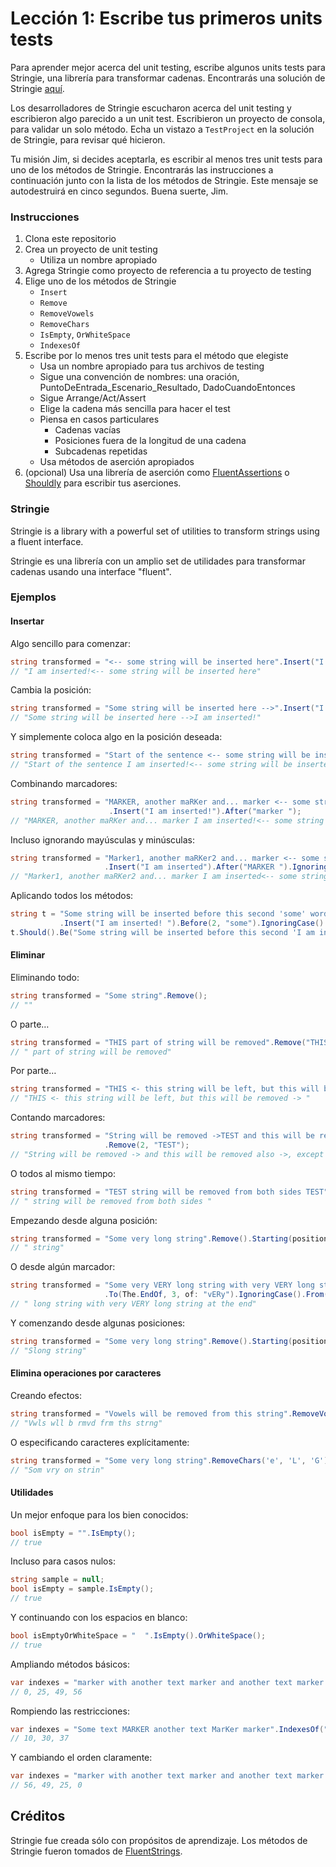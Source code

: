 # Lección 1: Escribe tus primeros units tests

Para aprender mejor acerca del unit testing, escribe algunos units tests para Stringie, una librería para transformar cadenas. Encontrarás una solución de Stringie [aquí](../../Lesson1/Stringie).

Los desarrolladores de Stringie escucharon acerca del unit testing y escribieron algo parecido a un unit test. Escribieron un proyecto de consola, para validar un solo método. Echa un vistazo a `TestProject` en la solución de Stringie, para revisar qué hicieron.

Tu misión Jim, si decides aceptarla, es escribir al menos tres unit tests para uno de los métodos de Stringie. Encontrarás las instrucciones a continuación junto con la lista de los métodos de Stringie. Este mensaje se autodestruirá en cinco segundos. Buena suerte, Jim.

### Instrucciones

1. Clona este repositorio 
2. Crea un proyecto de unit testing 
	* Utiliza un nombre apropiado
3. Agrega Stringie como proyecto de referencia a tu proyecto de testing
4. Elige uno de los métodos de Stringie 
	* `Insert`
	* `Remove`
	* `RemoveVowels`
	* `RemoveChars`
	* `IsEmpty`, `OrWhiteSpace`
	* `IndexesOf`
5. Escribe por lo menos tres unit tests para el método que elegiste
	* Usa un nombre apropiado para tus archivos de testing
	* Sigue una convención de nombres: una oración, PuntoDeEntrada_Escenario_Resultado, DadoCuandoEntonces
	* Sigue Arrange/Act/Assert
	* Elige la cadena más sencilla para hacer el test 
	* Piensa en casos particulares 
		* Cadenas vacías 
		* Posiciones fuera de la longitud de una cadena 
		* Subcadenas repetidas 
	* Usa métodos de aserción apropiados
6. (opcional) Usa una librería de aserción como [FluentAssertions](https://fluentassertions.com/introduction) o [Shouldly](https://github.com/shouldly/shouldly) para escribir tus aserciones.

### Stringie

Stringie is a library with a powerful set of utilities to transform strings using a fluent interface.

Stringie es una librería con un amplio set de utilidades para transformar cadenas usando una interface "fluent".

### Ejemplos

#### Insertar

Algo sencillo para comenzar:

```csharp
string transformed = "<-- some string will be inserted here".Insert("I am inserted!");
// "I am inserted!<-- some string will be inserted here"
```

Cambia la posición:

```csharp
string transformed = "Some string will be inserted here -->".Insert("I am inserted!").To(The.End);
// "Some string will be inserted here -->I am inserted!"
```

Y simplemente coloca algo en la posición deseada:

```csharp
string transformed = "Start of the sentence <-- some string will be inserted here".Insert("I am inserted!").At(22);
// "Start of the sentence I am inserted!<-- some string will be inserted here"
```

Combinando marcadores:

```csharp
string transformed = "MARKER, another maRKer and... marker <-- some string will be inserted here"
                      .Insert("I am inserted!").After("marker ");
// "MARKER, another maRKer and... marker I am inserted!<-- some string will be inserted here"
```

Incluso ignorando mayúsculas y minúsculas:

```csharp
string transformed = "Marker1, another maRKer2 and... marker <-- some string will be inserted here"
                     .Insert("I am inserted").After("MARKER ").IgnoringCase();
// "Marker1, another maRKer2 and... marker I am inserted<-- some string will be inserted here"
```

Aplicando todos los métodos:

```csharp
string t = "Some string will be inserted before this second 'some' word, but not before this 'some'"
           .Insert("I am inserted! ").Before(2, "some").IgnoringCase().From(The.Beginning);
t.Should().Be("Some string will be inserted before this second 'I am inserted! some' word, but not before this 'some'"
```

#### Eliminar

Eliminando todo:

```csharp
string transformed = "Some string".Remove();
// ""
```

O parte…

```csharp
string transformed = "THIS part of string will be removed".Remove("THIS");
// " part of string will be removed"
```

Por parte…

```csharp
string transformed = "THIS <- this string will be left, but this will be removed -> THIS".Remove("THIS").From(The.End);
// "THIS <- this string will be left, but this will be removed -> "
```

Contando marcadores:

```csharp
string transformed = "String will be removed ->TEST and this will be removed also ->TEST, except this ->TEST"
                     .Remove(2, "TEST");
// "String will be removed -> and this will be removed also ->, except this ->TEST"
```

O todos al mismo tiempo:

```csharp
string transformed = "TEST string will be removed from both sides TEST".RemoveAll("tESt").IgnoringCase();
// " string will be removed from both sides "
```

Empezando desde alguna posición:

```csharp
string transformed = "Some very long string".Remove().Starting(position: 7).From(The.End);
// " string"
```

O desde algún marcador:

```csharp
string transformed = "Some very VERY long string with very VERY long string at the end".Remove()
                     .To(The.EndOf, 3, of: "vERy").IgnoringCase().From(The.End);
// " long string with very VERY long string at the end"
```

Y comenzando desde algunas posiciones:

```csharp
string transformed = "Some very long string".Remove().Starting(position: 9).To(position: 0);
// "Slong string"
```

#### Elimina operaciones por caracteres

Creando efectos:

```csharp
string transformed = "Vowels will be removed from this string".RemoveVowels();
// "Vwls wll b rmvd frm ths strng"
```

O especificando caracteres explícitamente:

```csharp
string transformed = "Some very long string".RemoveChars('e', 'L', 'G').IgnoringCase();
// "Som vry on strin"
```

#### Utilidades

Un mejor enfoque para los bien conocidos:

```csharp
bool isEmpty = "".IsEmpty();
// true
```

Incluso para casos nulos:

```csharp
string sample = null;
bool isEmpty = sample.IsEmpty();
// true
```

Y continuando con los espacios en blanco:

```csharp
bool isEmptyOrWhiteSpace = "  ".IsEmpty().OrWhiteSpace();
// true
```

Ampliando métodos básicos:

```csharp
var indexes = "marker with another text marker and another text marker marker".IndexesOf("marker");
// 0, 25, 49, 56
```

Rompiendo las restricciones:

```csharp
var indexes = "Some text MARKER another text MarKer marker".IndexesOf("mArkEr").IgnoringCase();
// 10, 30, 37
```

Y cambiando el orden claramente:

```csharp
var indexes = "marker with another text marker and another text marker marker".IndexesOf("marker").From(The.End);
// 56, 49, 25, 0
```

## Créditos

Stringie fue creada sólo con propósitos de aprendizaje. Los métodos de Stringie fueron tomados de [FluentStrings](https://github.com/MSayfullin/FluentStrings).